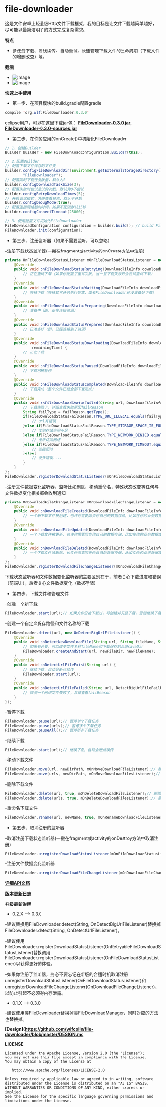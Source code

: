 # file-downloader

这是文件安卓上轻量级Http文件下载框架，我的目标是让文件下载越简单越好，尽可能以最简洁明了的方式完成复杂需求。

**特点**
* 多任务下载、断线续传、自动重试、快速管理下载文件的生命周期（下载文件的增删改查）等。


**截图**
* ![image](https://github.com/wlfcolin/file-downloader/blob/master/capture/simple_download_zh.gif)
* ![image](https://github.com/wlfcolin/file-downloader/blob/master/capture/manager_download_zh.gif)


**快速上手使用**
* 第一步、在项目模块的build.gradle配置gradle
``` java
compile 'org.wlf:FileDownloader:0.3.0'
``` 
eclipse用户，可以在这里下载jar包：
**[FileDownloader-0.3.0.jar](https://github.com/wlfcolin/file-downloader/raw/master/download/release/FileDownloader-0.3.0.jar)**, 
**[FileDownloader-0.3.0-sources.jar](https://dl.bintray.com/wlfcolin/maven/org/wlf/FileDownloader/0.3.0/FileDownloader-0.3.0-sources.jar)**

* 第二步、在你的应用的onCreate()中初始化FileDownloader
``` java
// 1、创建Builder
Builder builder = new FileDownloadConfiguration.Builder(this);

// 2.配置Builder
// 配置下载文件保存的文件夹
builder.configFileDownloadDir(Environment.getExternalStorageDirectory().getAbsolutePath() + File.separator +
        "FileDownloader");
// 配置同时下载任务数量，默认为2
builder.configDownloadTaskSize(3);
// 配置失败时尝试重试的次数，默认为0不尝试
builder.configRetryDownloadTimes(5);
// 开启调试模式，方便查看日志，默认不开启
builder.configDebugMode(true);
// 配置连接网络超时时间，如果不配做默认15秒
builder.configConnectTimeout(25000);

// 3、使用配置文件初始化FileDownloader
FileDownloadConfiguration configuration = builder.build(); // build FileDownloadConfiguration with the builder
FileDownloader.init(configuration);
```

* 第三步、注册监听器（如果不需要监听，可以忽略）

-注册下载状态监听器(一搬在fragment或activity的onCreate方法中注册)
``` java
private OnFileDownloadStatusListener mOnFileDownloadStatusListener = new OnRetryableFileDownloadStatusListener() {
    @Override
    public void onFileDownloadStatusRetrying(DownloadFileInfo downloadFileInfo, int retryTimes) {
        // 正在重试下载（如果你配置了重试次数，当一旦下载失败时会尝试重试下载）
    }
    @Override
    public void onFileDownloadStatusWaiting(DownloadFileInfo downloadFileInfo) {
        // 等待下载（等待其它任务执行完成，或者FileDownloader还没准备好下载）
    }
    @Override
    public void onFileDownloadStatusPreparing(DownloadFileInfo downloadFileInfo) {
        // 准备中（即，正在连接资源）
    }
    @Override
    public void onFileDownloadStatusPrepared(DownloadFileInfo downloadFileInfo) {
        // 已准备好（即，已经连接到了资源）
    }
    @Override
    public void onFileDownloadStatusDownloading(DownloadFileInfo downloadFileInfo, float downloadSpeed, long
            remainingTime) {
        // 正在下载
    }
    @Override
    public void onFileDownloadStatusPaused(DownloadFileInfo downloadFileInfo) {
        // 下载已被暂停
    }
    @Override
    public void onFileDownloadStatusCompleted(DownloadFileInfo downloadFileInfo) {
        // 下载完成（整个文件已经全部下载完成）
    }
    @Override
    public void onFileDownloadStatusFailed(String url, DownloadFileInfo downloadFileInfo, FileDownloadStatusFailReason failReason) {
        // 下载失败了，详细查看失败原因failReason
        String failType = failReason.getType();
        if(FileDownloadStatusFailReason.TYPE_URL_ILLEGAL.equals(failType)){
            // url有错误
        }else if(FileDownloadStatusFailReason.TYPE_STORAGE_SPACE_IS_FULL.equals(failType)){
            // 本地存储空间不足
        }else if(FileDownloadStatusFailReason.TYPE_NETWORK_DENIED.equals(failType)){
            // 无法访问网络
        }else if(FileDownloadStatusFailReason.TYPE_NETWORK_TIMEOUT.equals(failType)){
            // 连接超时
        }else{
            // 更多错误....
        }
    }
};
FileDownloader.registerDownloadStatusListener(mOnFileDownloadStatusListener);
```

-注册文件数据变化监听器，监听比如删除，移动重命名，特殊状态改变等任何与文件数据变化相关都会收到通知
``` java
private OnDownloadFileChangeListener mOnDownloadFileChangeListener = new OnDownloadFileChangeListener() {
    @Override
    public void onDownloadFileCreated(DownloadFileInfo downloadFileInfo) {
        // 一个新下载文件被创建，也许你需要同步你自己的数据存储，比如在你的业务数据库中增加一条记录
    }
    @Override
    public void onDownloadFileUpdated(DownloadFileInfo downloadFileInfo, Type type) {
        // 一个下载文件被更新，也许你需要同步你自己的数据存储，比如在你的业务数据库中更新一条记录
    }
    @Override
    public void onDownloadFileDeleted(DownloadFileInfo downloadFileInfo) {
        // 一个下载文件被删除，也许你需要同步你自己的数据存储，比如在你的业务数据库中删除一条记录
    }
};
FileDownloader.registerDownloadFileChangeListener(mOnDownloadFileChangeListener);
```
下载状态监听器和文件数据变化监听器的主要区别在于，前者关心下载进度和错误（前端UI），后者关心文件数据变化（数据存储）

* 第四步、下载文件和管理文件

-创建一个新下载
``` java
FileDownloader.start(url);// 如果文件没被下载过，将创建并开启下载，否则继续下载，自动会断点续传
```

-创建一个自定义保存路径和文件名称的下载
``` java
FileDownloader.detect(url, new OnDetectBigUrlFileListener() {
    @Override
    public void onDetectNewDownloadFile(String url, String fileName, String saveDir, long fileSize) {
        // 如果有必要，可以改变文件名称fileName和下载保存的目录saveDir
        FileDownloader.createAndStart(url, newFileDir, newFileName);
    }
    @Override
    public void onDetectUrlFileExist(String url) {
        // 继续下载，自动会断点续传
        FileDownloader.start(url);
    }
    @Override
    public void onDetectUrlFileFailed(String url, DetectBigUrlFileFailReason failReason) {
        // 探测一个网络文件失败了，具体查看failReason
    }
});
```

-暂停下载
``` java
FileDownloader.pause(url);// 暂停单个下载任务
FileDownloader.pause(urls);// 暂停多个下载任务
FileDownloader.pauseAll();// 暂停所有下载任务
```

-继续下载
``` java
FileDownloader.start(url);// 继续下载，自动会断点续传
```

-移动下载文件
``` java
FileDownloader.move(url, newDirPath, mOnMoveDownloadFileListener);// 移动单个下载文件到新文件夹中
FileDownloader.move(urls, newDirPath, mOnMoveDownloadFilesListener);// 移动多个下载文件到新文件夹中
```

-删除下载文件
``` java
FileDownloader.delete(url, true, mOnDeleteDownloadFileListener);// 删除单个下载文件
FileDownloader.delete(urls, true, mOnDeleteDownloadFilesListener);// 删除多个下载文件
```

-重命名下载文件
``` java
FileDownloader.rename(url, newName, true, mOnRenameDownloadFileListener);// 重命名一个下载文件
```

* 第五步、取消注册的监听器

-取消注册下载状态监听器(一搬在fragment或activity的onDestroy方法中取消注册)
``` java
FileDownloader.unregisterDownloadStatusListener(mOnFileDownloadStatusListener);
```

-注册文件数据变化监听器
``` java
FileDownloader.unregisterDownloadFileChangeListener(mOnDownloadFileChangeListener);
```


**[详细API文档](http://htmlpreview.github.io/?https://github.com/wlfcolin/file-downloader/raw/master/download/release/FileDownloader-0.3.0-javadoc/index.html)**


**[版本更新日志](https://github.com/wlfcolin/file-downloader/blob/master/CHANGELOG.md)**


**升级最新说明**

* 0.2.X --> 0.3.0

-建议替换用FileDownloader.detect(String, OnDetectBigUrlFileListener)替换掉FileDownloader.detect(String, OnDetectUrlFileListener)。

-建议使用FileDownloader.registerDownloadStatusListener(OnRetryableFileDownloadStatusListener)替换调用FileDownloader.registerDownloadStatusListener(OnFileDownloadStatusListener)以获得更好的体验。

-如果你注册了监听器，务必不要忘记在新版的合适时机取消注册unregisterDownloadStatusListener(OnFileDownloadStatusListener)和unregisterDownloadFileChangeListener(OnDownloadFileChangeListener)，以防止引起不必须得内存泄露。

* 0.1.X --> 0.3.0

-建议使用类FileDownloader替换掉类FileDownloadManager，同时对应的方法也替换掉。


**[Design](https://github.com/wlfcolin/file-downloader/blob/master/DESIGN.md**


**LICENSE**
```
Licensed under the Apache License, Version 2.0 (the "License");
you may not use this file except in compliance with the License.
You may obtain a copy of the License at

   http://www.apache.org/licenses/LICENSE-2.0

Unless required by applicable law or agreed to in writing, software
distributed under the License is distributed on an "AS IS" BASIS,
WITHOUT WARRANTIES OR CONDITIONS OF ANY KIND, either express or implied.
See the License for the specific language governing permissions and
limitations under the License.
```
